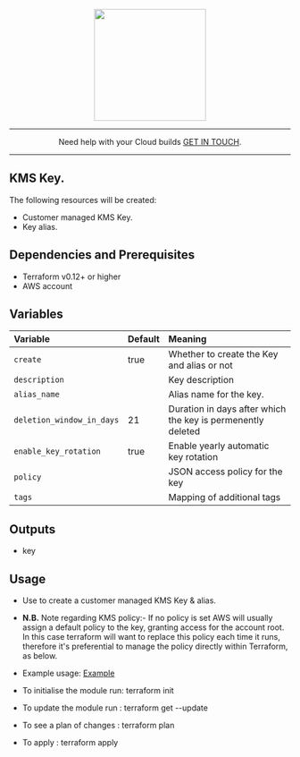 
<p align="center">
  <a href="https://www.cloud42.io/" target="_blank" rel="Homepage">
  <img width="200" height="200" src="https://www.cloud42.io/wp-content/uploads/2020/01/transparent_small.png">
  </a>
</p>

---

<p align="center">Need help with your Cloud builds <a href="https://www.cloud42.io/contact/" target="_blank" rel="ContactUS"> GET IN TOUCH</a>.</p>

---
## KMS Key.

The following resources will be created:

 * Customer managed KMS Key.
 * Key alias.

## Dependencies and Prerequisites
 * Terraform v0.12+ or higher
 * AWS account

## Variables
| Variable | Default | Meaning |
| :------- | :----- | :----- |
| `create`| true | Whether to create the Key and alias or not |
| `description` || Key description |
| `alias_name` || Alias name for the key. |  
| `deletion_window_in_days` | 21 | Duration in days after which the key is permenently deleted |
| `enable_key_rotation` | true| Enable yearly automatic key rotation  |
| `policy` | | JSON access policy for the key  |
| `tags` | | Mapping of additional tags |

## Outputs
 * key

## Usage
 * Use to create a customer managed KMS Key & alias. 
 * **N.B.** 
   Note regarding KMS policy:-
   If no policy is set AWS will usually assign a default policy to the key, granting access for the account root. In this case terraform will want to replace this policy each time it runs, therefore it's preferential to manage the policy directly within Terraform, as below.
 * Example usage: <a href="https://github.com/Cloud-42/terraform-aws-kms/examples/main.tf" target="_blank" rel="Example">Example</a>

* To initialise the module run: terraform init
* To update the module run    : terraform get --update
* To see a plan of changes    : terraform plan
* To apply                    : terraform apply 

